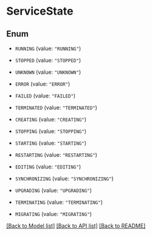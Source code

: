 # ServiceState

## Enum


* `RUNNING` (value: `"RUNNING"`)

* `STOPPED` (value: `"STOPPED"`)

* `UNKNOWN` (value: `"UNKNOWN"`)

* `ERROR` (value: `"ERROR"`)

* `FAILED` (value: `"FAILED"`)

* `TERMINATED` (value: `"TERMINATED"`)

* `CREATING` (value: `"CREATING"`)

* `STOPPING` (value: `"STOPPING"`)

* `STARTING` (value: `"STARTING"`)

* `RESTARTING` (value: `"RESTARTING"`)

* `EDITING` (value: `"EDITING"`)

* `SYNCHRONIZING` (value: `"SYNCHRONIZING"`)

* `UPGRADING` (value: `"UPGRADING"`)

* `TERMINATING` (value: `"TERMINATING"`)

* `MIGRATING` (value: `"MIGRATING"`)


[[Back to Model list]](../README.md#documentation-for-models) [[Back to API list]](../README.md#documentation-for-api-endpoints) [[Back to README]](../README.md)


